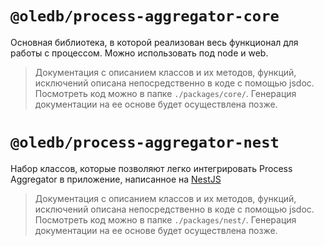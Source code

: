 
# `@oledb/process-aggregator-core`

Основная библиотека, в которой реализован весь функционал для работы с процессом. Можно использовать под node и web.

> Документация с описанием классов и их методов, функций, исключений описана непосредственно в коде с помощью jsdoc. Посмотреть код можно в папке `./packages/core/`. Генерация документации на ее основе будет осуществлена позже.

# `@oledb/process-aggregator-nest`

Набор классов, которые позволяют легко интегрировать Process Aggregator в приложение, написанное на [NestJS](https://nestjs.com/)

> Документация с описанием классов и их методов, функций, исключений описана непосредственно в коде с помощью jsdoc. Посмотреть код можно в папке `./packages/nest/`. Генерация документации на ее основе будет осуществлена позже.

